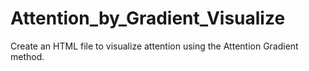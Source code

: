 # Attention_by_Gradient_Visualize
Create an HTML file to visualize attention using the Attention Gradient method.
